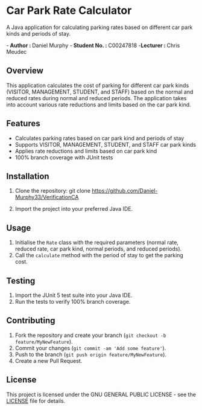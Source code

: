 # Car Park Rate Calculator

A Java application for calculating parking rates based on different car park kinds and periods of stay.

-<b> Author : </b>Daniel Murphy
-<b> Student No. : </b>C00247818
-<b>Lecturer : </b> Chris Meudec


## Overview

This application calculates the cost of parking for different car park kinds (VISITOR, MANAGEMENT, STUDENT, and STAFF) based on the normal and reduced rates during normal and reduced periods. The application takes into account various rate reductions and limits based on the car park kind.

## Features

- Calculates parking rates based on car park kind and periods of stay
- Supports VISITOR, MANAGEMENT, STUDENT, and STAFF car park kinds
- Applies rate reductions and limits based on car park kind
- 100% branch coverage with JUnit tests

## Installation

1. Clone the repository: git clone https://github.com/Daniel-Murphy33/VerificationCA


2. Import the project into your preferred Java IDE.

## Usage

1. Initialise the `Rate` class with the required parameters (normal rate, reduced rate, car park kind, normal periods, and reduced periods).
2. Call the `calculate` method with the period of stay to get the parking cost.

## Testing

1. Import the JUnit 5 test suite into your Java IDE.
2. Run the tests to verify 100% branch coverage.

## Contributing

1. Fork the repository and create your branch (`git checkout -b feature/MyNewFeature`).
2. Commit your changes (`git commit -am 'Add some feature'`).
3. Push to the branch (`git push origin feature/MyNewFeature`).
4. Create a new Pull Request.

## License

This project is licensed under the GNU GENERAL PUBLIC LICENSE - see the [LICENSE](LICENSE) file for details.
